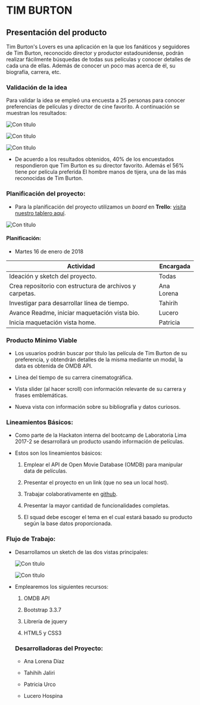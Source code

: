 # TIM BURTON 

## **Presentación del producto**

Tim Burton's Lovers es una aplicación en la que los fanáticos y seguidores de Tim Burton, reconocido director y productor estadounidense, podrán realizar fácilmente búsquedas de todas sus películas y conocer detalles de cada una de ellas. Además de conocer un poco mas acerca de él, su biografía, carrera, etc. 

### **Validación de la idea**

Para validar la idea se empleó una encuesta a 25 personas para conocer preferencias de películas y director de cine favorito. A continuación se muestran los resultados:

![Con titulo](assets/docs/director-fav.png "Vista Splash")

![Con titulo](assets/docs/movie-fav.png "Vista Splash")

![Con titulo](assets/docs/genero-fav.png "Vista Splash")

+ De acuerdo a los resultados obtenidos, 40% de los encuestados respondieron que Tim Burton es su director favorito. Además el 56% tiene por película preferida El hombre manos de tijera, una de las más reconocidas de Tim Burton.

### **Planificación del proyecto:** 

+ Para la planificación del proyecto utilizamos un  _board_ en **Trello**: [visita nuestro tablero aquí](https://trello.com/b/LPK3sIs0/flujo-de-trabajo-del-proyecto).

![Con titulo](assets/docs/trello.png "Vista Splash")

#### Planificación:

+ Martes 16 de enero de 2018

| Actividad  | Encargada  |
| ---------- | ---------- |
| Ideación y sketch del proyecto. | Todas  |
| Crea repositorio con estructura de archivos y carpetas.   | Ana Lorena   |
| Investigar para desarrollar línea de tiempo. | Tahirih   |
| Avance Readme, iniciar maquetación vista bio. | Lucero  |
| Inicia maquetación vista home.  | Patricia   |

### **Producto Mínimo Viable**

+ Los usuarios podrán buscar por título las película de Tim Burton de su preferencia, y obtendrán detalles de la misma mediante un modal, la data es obtenida de OMDB API.

+ Línea del tiempo de su carrera cinematográfica.

+ Vista slider (al hacer scroll) con información relevante de su carrera y frases emblemáticas.

+ Nueva vista con información sobre su bibliografía y datos curiosos.

### **Lineamientos Básicos:**

* Como parte de la Hackaton interna del bootcamp de Laboratoria Lima 2017-2 se  desarrollará un producto usando información de películas.

* Estos son los lineamientos básicos:

  1. Emplear el API de Open Movie Database (OMDB) para manipular data de películas.

  2. Presentar el proyecto en un link (que no sea un local host).

  3. Trabajar colaborativamente en [github](https://github.com/AnaLorenaDiaz/timburton-lovers).

  4. Presentar la mayor cantidad de funcionalidades completas.

  5. El squad debe escoger el tema en el cual estará basado su producto según la base datos proporcionada.

### **Flujo de Trabajo:**

* Desarrollamos un sketch de las dos vistas principales:

  ![Con titulo](assets/docs/splash-view.jpg "Vista Splash")

  ![Con titulo](assets/docs/home-view.jpg "Vista Home")

* Emplearemos los siguientes recursos:

    1. OMDB API

    2. Bootstrap 3.3.7

    2. Librería de jquery

    3. HTML5 y CSS3

  ### **Desarrolladoras del Proyecto:**

  * Ana Lorena Díaz

  * Tahihih Jaliri

  * Patricia Urco

  * Lucero Hospina




